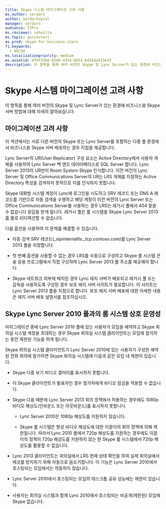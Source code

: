 ```yaml
---
title: Skype 시스템 마이그레이션 고려 사항
ms.author: serdars
author: SerdarSoysal
manager: serdars
audience: ITPro
ms.reviewer: sohailta
ms.topic: quickstart
ms.prod: skype-for-business-itpro
f1.keywords:
  - NOCSH
ms.localizationpriority: medium
ms.assetid: df9f33b6-0360-4354-b651-bd35da533e33
description: 이 항목을 통해 여러 버전의 Skype 및 Lync Server가 있는 환경에 비즈니스용 Skype 서버 방법에 대해 자세히 알아보습니다.
---
```


# <a name="skype-room-system-migration-considerations"></a>Skype 시스템 마이그레이션 고려 사항
 
이 항목을 통해 여러 버전의 Skype 및 Lync Server가 있는 환경에 비즈니스용 Skype 서버 방법에 대해 자세히 알아보습니다.
  
## <a name="migration-considerations"></a>마이그레이션 고려 사항

이 섹션에서는 서로 다른 버전의 Skype 또는 Lync Server를 포함하는 다중 풀 환경에서 비즈니스용 Skype 서버 배포하는 경우 지침을 제공합니다. 
  
Lync Server의 UR(User Replicator) 구성 요소는 Active Directory에서 사용자 개체를 사용하여 Lync Server 백 엔드 데이터베이스로 SQL Server 합니다. Lync Server 2013의 UR만이 Room System Skype 인식합니다. 이전 버전의 Lync Server 및 Office Communications Server의 UR는 LRS 개체를 지정하는 Active Directory 특성을 검색하지 못하므로 이를 인식하지 못합니다. 
  
Skype 대화방 시스템 계정이 Lync에 로그인을 시도하고 SRV 레코드 또는 DNS A 레코드를 기반으로 자동 검색을 수행하고 해당 계정이 이전 버전의 Lync Server 또는 Office Communications Server를 사용하는 경우 LRS는 레거시 풀에서 404 찾을 수 없습니다 응답을 받게 됩니다. 레거시 풀은 룸 시스템을 Skype Lync Server 2013 홈 풀로 리디렉션할 수 없습니다. 
  
다음 옵션을 사용하여 이 문제를 해결할 수 있습니다. 
  
- 자동 검색 SRV 레코드(_sipinternaltls._tcp.contoso.com)를 Lync Server 2013 풀을 지정합니다.
    
- 첫 번째 옵션을 사용할 수 없는 경우 LRS를 수동으로 구성하고 Skype 룸 시스템 콘솔 응용 프로그램에서 직접 구성하여 Lync Server 2013 풀 주소를 제공해야 합니다. 
    
- Skype 네트워크 외부에 배치된 경우 Lync 에지 서버가 배포되고 레거시 풀 또는 감독을 사용하도록 구성된 경우 보조 에지 서버 사이트가 필요합니다. 이 사이트는 Lync Server 2013 풀을 지점으로 합니다. 보조 에지 서버 배포에 대한 자세한 내용은 에지 서버 배포 설명서를 참조하십시오. 
    
## <a name="skype-room-system-interoperability-with-a-lync-server-2010-pool"></a>Skype Lync Server 2010 풀과의 룸 시스템 상호 운영성

마이그레이션 중에 Lync Server 2010 풀에 있는 사용자가 모임을 예약하고 Skype 회의실 시스템 계정을 초대하는 경우 Skype 회의실 시스템 클라이언트는 모임에 참석하는 동안 제한된 기능을 하게 됩니다. 
  
Skype 회의실 시스템 클라이언트가 Lync Server 2010에 있는 사용자가 구성한 예약된 전화 회의에 참가하면 Skype 회의실 시스템에 다음과 같은 모임 내 제한이 있습니다. 
  
- Skype 다중 보기 비디오 갤러리를 표시하지 못합니다.
    
- 이 Skype 클라이언트가 발표자인 경우 참가자에게 비디오 잠금을 적용할 수 없습니다.
    
- Skype 다음 때문에 Lync Server 2013 회의 정책에서 허용하는 경우에도 1080p 비디오 해상도(인바운드 또는 아웃바운드)를 표시하지 못합니다. 
    
  - Lync Server 2010은 1080p 해상도를 지원하지 않습니다.
    
  - Skype 룸 시스템은 항상 비디오 해상도에 대한 이끌이의 회의 정책에 의해 제한됩니다. 따라서 Lync 2010 풀에서 720p 해상도를 지원하는 경우에도 이끌이의 정책이 720p 해상도를 지원하지 않는 한 Skype 룸 시스템에서 720p 해상도를 활용할 수 없습니다. 
    
- Lync 2013 클라이언트는 회의실에서 LRS 현재 상태 확인을 하여 실제 회의실에서 에코를 방지하기 위해 자동으로 음소거합니다. 이 기능은 Lync Server 2010에서 호스팅되는 모임에서는 작동하지 않습니다.
    
- Lync Server 2010에서 호스팅되는 모임의 데스크톱 공유 성능에는 제한이 있습니다.
    
- 사용자는 회의실 시스템과 함께 Lync 2010에서 호스팅되는 비공개(제한된) 모임에 Skype 없습니다.
    

